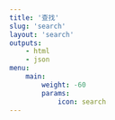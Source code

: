 ```yaml
---
title: '查找'
slug: 'search'
layout: 'search'
outputs:
    - html
    - json
menu:
    main:
        weight: -60
        params:
            icon: search
---
```


